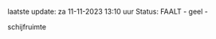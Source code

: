 laatste update: 
za 11-11-2023 13:10   uur 
Status: FAALT - geel - 
<div class="service Y">schijfruimte</div>